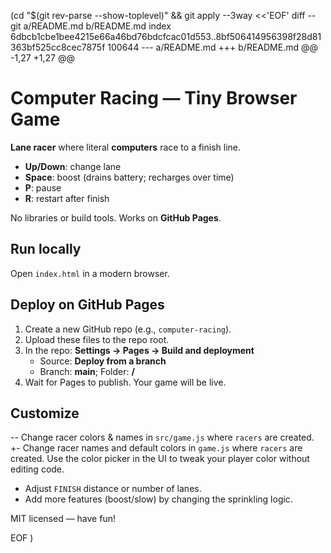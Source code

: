  (cd "$(git rev-parse --show-toplevel)" && git apply --3way <<'EOF' 
diff --git a/README.md b/README.md
index 6dbcb1cbe1bee4215e66a46bd76bdcfcac01d553..8bf506414956398f28d81363bf525cc8cec7875f 100644
--- a/README.md
+++ b/README.md
@@ -1,27 +1,27 @@
 #  Computer Racing — Tiny Browser Game
 
 **Lane racer** where literal **computers** race to a finish line.  
 - **Up/Down**: change lane  
 - **Space**: boost (drains battery; recharges over time)  
 - **P**: pause  
 - **R**: restart after finish
 
 No libraries or build tools. Works on **GitHub Pages**.
 
 ## Run locally
 Open `index.html` in a modern browser.
 
 ## Deploy on GitHub Pages
 1. Create a new GitHub repo (e.g., `computer-racing`).
 2. Upload these files to the repo root.
 3. In the repo: **Settings → Pages → Build and deployment**  
    - Source: **Deploy from a branch**  
    - Branch: **main**; Folder: **/**  
 4. Wait for Pages to publish. Your game will be live.
 
 ## Customize
-- Change racer colors & names in `src/game.js` where `racers` are created.
+- Change racer names and default colors in `game.js` where `racers` are created. Use the color picker in the UI to tweak your player color without editing code.
 - Adjust `FINISH` distance or number of lanes.
 - Add more features (boost/slow) by changing the sprinkling logic.
 
 MIT licensed — have fun!
 
EOF
)
